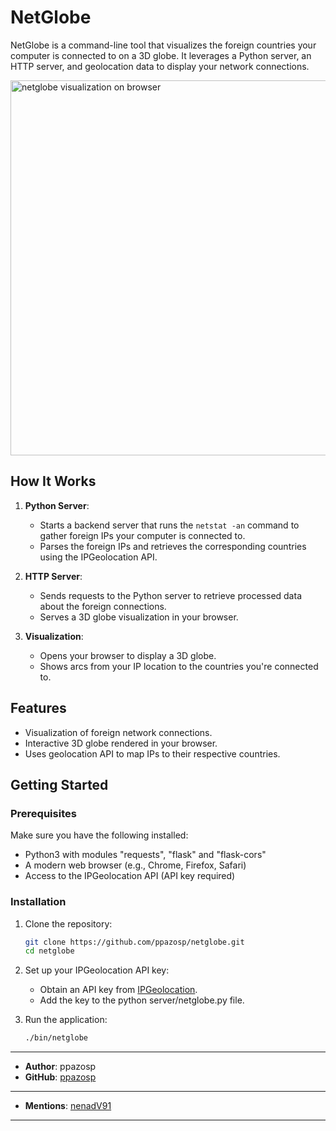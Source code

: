 # NetGlobe

NetGlobe is a command-line tool that visualizes the foreign countries your computer is connected to on a 3D globe. It leverages a Python server, an HTTP server, and geolocation data to display your network connections.

<img src="https://github.com/user-attachments/assets/55d40f4c-6fb7-4bf9-ad02-1a22f46e3aa9" alt="netglobe visualization on browser" width="600">

## How It Works

1. **Python Server**:
   - Starts a backend server that runs the `netstat -an` command to gather foreign IPs your computer is connected to.
   - Parses the foreign IPs and retrieves the corresponding countries using the IPGeolocation API.

2. **HTTP Server**:
   - Sends requests to the Python server to retrieve processed data about the foreign connections.
   - Serves a 3D globe visualization in your browser.

3. **Visualization**:
   - Opens your browser to display a 3D globe.
   - Shows arcs from your IP location to the countries you're connected to.

## Features

- Visualization of foreign network connections.
- Interactive 3D globe rendered in your browser.
- Uses geolocation API to map IPs to their respective countries.

## Getting Started

### Prerequisites

Make sure you have the following installed:

- Python3 with modules "requests", "flask" and "flask-cors"
- A modern web browser (e.g., Chrome, Firefox, Safari)
- Access to the IPGeolocation API (API key required)

### Installation

1. Clone the repository:
   ```bash
   git clone https://github.com/ppazosp/netglobe.git
   cd netglobe
   ```
2. Set up your IPGeolocation API key:
   - Obtain an API key from [IPGeolocation](https://ipgeolocation.io/).
   - Add the key to the python server/netglobe.py file.

3. Run the application:
   ```bash
   ./bin/netglobe
   ```
---

- **Author**: ppazosp
- **GitHub**: [ppazosp](https://github.com/ppazosp)
---

- **Mentions**: [nenadV91](https://github.com/nenadV91/Threejs-globe)

---
